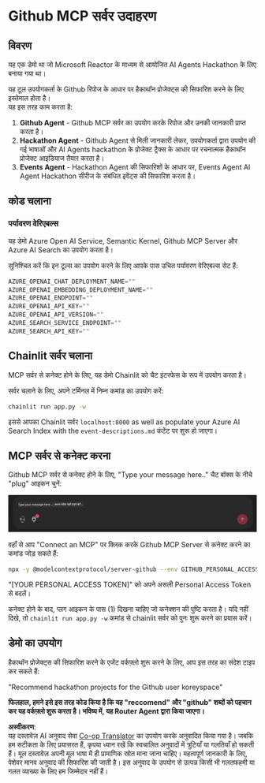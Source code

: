 <!--
CO_OP_TRANSLATOR_METADATA:
{
  "original_hash": "393eea8000f305b94010dd5b380902d8",
  "translation_date": "2025-05-20T10:03:14+00:00",
  "source_file": "11-mcp/code_samples/github-mcp/README.md",
  "language_code": "hi"
}
-->
# Github MCP सर्वर उदाहरण

## विवरण

यह एक डेमो था जो Microsoft Reactor के माध्यम से आयोजित AI Agents Hackathon के लिए बनाया गया था।

यह टूल उपयोगकर्ता के Github रिपोज के आधार पर हैकाथॉन प्रोजेक्ट्स की सिफारिश करने के लिए इस्तेमाल होता है।  
यह इस तरह काम करता है:

1. **Github Agent** - Github MCP सर्वर का उपयोग करके रिपोज और उनकी जानकारी प्राप्त करता है।  
2. **Hackathon Agent** - Github Agent से मिली जानकारी लेकर, उपयोगकर्ता द्वारा उपयोग की गई भाषाओं और AI Agents hackathon के प्रोजेक्ट ट्रैक्स के आधार पर रचनात्मक हैकाथॉन प्रोजेक्ट आइडियाज तैयार करता है।  
3. **Events Agent** - Hackathon Agent की सिफारिशों के आधार पर, Events Agent AI Agent Hackathon सीरीज के संबंधित इवेंट्स की सिफारिश करता है।  

## कोड चलाना

### पर्यावरण वेरिएबल्स

यह डेमो Azure Open AI Service, Semantic Kernel, Github MCP Server और Azure AI Search का उपयोग करता है।

सुनिश्चित करें कि इन टूल्स का उपयोग करने के लिए आपके पास उचित पर्यावरण वेरिएबल्स सेट हैं:

```python
AZURE_OPENAI_CHAT_DEPLOYMENT_NAME=""
AZURE_OPENAI_EMBEDDING_DEPLOYMENT_NAME=""
AZURE_OPENAI_ENDPOINT=""
AZURE_OPENAI_API_KEY=""
AZURE_OPENAI_API_VERSION=""
AZURE_SEARCH_SERVICE_ENDPOINT=""
AZURE_SEARCH_API_KEY=""
``` 

## Chainlit सर्वर चलाना

MCP सर्वर से कनेक्ट होने के लिए, यह डेमो Chainlit को चैट इंटरफेस के रूप में उपयोग करता है।

सर्वर चलाने के लिए, अपने टर्मिनल में निम्न कमांड का उपयोग करें:

```bash
chainlit run app.py -w
```

इससे आपका Chainlit सर्वर `localhost:8000` as well as populate your Azure AI Search Index with the `event-descriptions.md` कंटेंट पर शुरू हो जाएगा।

## MCP सर्वर से कनेक्ट करना

Github MCP सर्वर से कनेक्ट होने के लिए, "Type your message here.." चैट बॉक्स के नीचे "plug" आइकन चुनें:

![MCP Connect](../../../../../translated_images/mcp-chainlit-1.dce6ea039fc19641b00370fafc9e68a7ab349ec064fb9170f5555f894376116e.hi.png)

वहाँ से आप "Connect an MCP" पर क्लिक करके Github MCP Server से कनेक्ट करने का कमांड जोड़ सकते हैं:

```bash
npx -y @modelcontextprotocol/server-github --env GITHUB_PERSONAL_ACCESS_TOKEN=[YOUR PERSONAL ACCESS TOKEN]
```

"[YOUR PERSONAL ACCESS TOKEN]" को अपने असली Personal Access Token से बदलें।

कनेक्ट होने के बाद, प्लग आइकन के पास (1) दिखना चाहिए जो कनेक्शन की पुष्टि करता है। यदि नहीं दिखे, तो `chainlit run app.py -w` कमांड से chainlit सर्वर को पुनः शुरू करने का प्रयास करें।

## डेमो का उपयोग

हैकाथॉन प्रोजेक्ट्स की सिफारिश करने के एजेंट वर्कफ़्लो शुरू करने के लिए, आप इस तरह का संदेश टाइप कर सकते हैं:

"Recommend hackathon projects for the Github user koreyspace"

**फिलहाल, हमने इसे इस तरह कोड किया है कि यह "reccomend" और "github" शब्दों को पहचान कर यह वर्कफ़्लो शुरू करता है। भविष्य में, यह Router Agent द्वारा किया जाएगा।**

**अस्वीकरण**:  
यह दस्तावेज़ AI अनुवाद सेवा [Co-op Translator](https://github.com/Azure/co-op-translator) का उपयोग करके अनुवादित किया गया है। जबकि हम सटीकता के लिए प्रयासरत हैं, कृपया ध्यान रखें कि स्वचालित अनुवादों में त्रुटियाँ या गलतियाँ हो सकती हैं। मूल दस्तावेज़ अपनी मूल भाषा में ही प्रामाणिक स्रोत माना जाना चाहिए। महत्वपूर्ण जानकारी के लिए, पेशेवर मानव अनुवाद की सिफारिश की जाती है। इस अनुवाद के उपयोग से उत्पन्न किसी भी गलतफहमी या गलत व्याख्या के लिए हम जिम्मेदार नहीं हैं।